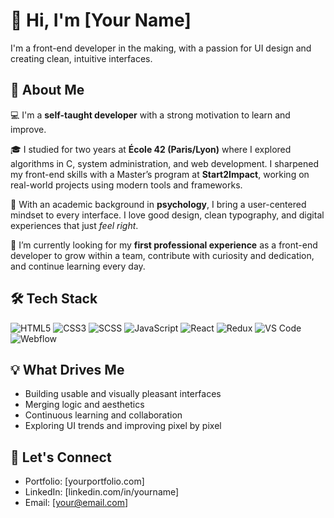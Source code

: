 # 👋 Hi, I'm [Your Name]

I'm a front-end developer in the making, with a passion for UI design and creating clean, intuitive interfaces.

## 🧠 About Me

💻 I'm a **self-taught developer** with a strong motivation to learn and improve. 

🎓 I studied for two years at **École 42 (Paris/Lyon)** where I explored algorithms in C, system administration, and web development. I sharpened my front-end skills with a Master’s program at **Start2Impact**, working on real-world projects using modern tools and frameworks.

🎨 With an academic background in **psychology**, I bring a user-centered mindset to every interface. I love good design, clean typography, and digital experiences that just *feel right*.

🌱 I’m currently looking for my **first professional experience** as a front-end developer to grow within a team, contribute with curiosity and dedication, and continue learning every day.

## 🛠 Tech Stack

![HTML5](https://img.shields.io/badge/HTML5-E34F26?style=for-the-badge&logo=html5&logoColor=white)
![CSS3](https://img.shields.io/badge/CSS3-1572B6?style=for-the-badge&logo=css3&logoColor=white)
![SCSS](https://img.shields.io/badge/Sass-CC6699?style=for-the-badge&logo=sass&logoColor=white)
![JavaScript](https://img.shields.io/badge/JavaScript-F7DF1E?style=for-the-badge&logo=javascript&logoColor=black)
![React](https://img.shields.io/badge/React-20232A?style=for-the-badge&logo=react&logoColor=61DAFB)
![Redux](https://img.shields.io/badge/Redux-764ABC?style=for-the-badge&logo=redux&logoColor=white)
![VS Code](https://img.shields.io/badge/VSCode-007ACC?style=for-the-badge&logo=visual-studio-code&logoColor=white)
![Webflow](https://img.shields.io/badge/Webflow-4353FF?style=for-the-badge&logo=webflow&logoColor=white)

## 💡 What Drives Me

- Building usable and visually pleasant interfaces  
- Merging logic and aesthetics  
- Continuous learning and collaboration  
- Exploring UI trends and improving pixel by pixel

## 🤝 Let's Connect

- Portfolio: [yourportfolio.com]  
- LinkedIn: [linkedin.com/in/yourname]  
- Email: [your@email.com]
